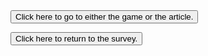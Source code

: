 
<!DOCTYPE html>

<html xmlns="http://www.w3.org/1999/xhtml" xml:lang="en" lang="en">
<head>
<title>Study Link Site</title>
<script src="https://ajax.googleapis.com/ajax/libs/jquery/3.3.1/jquery.min.js"></script>
<script src="Javascript/scripty.js"></script>
<link href="https://fonts.googleapis.com/css?family=Staatliches" rel="stylesheet"> 




<link rel="stylesheet" type="text/css" href="Css/Sylesheet.css">

</head>
<body>

<script type="text/javascript">
function randomlinks1(){
    var myrandom=Math.round(Math.random()*1)
    var links=new Array()
    links[0]="https://shmeeb.itch.io/citation-needed"
    links[1]="https://www.bbc.co.uk/news/av/stories-51974040"
 
    window.location=links[myrandom]
}
</script>
<form>
<input type="button" value="Click here to go to either the game or the article." onClick="randomlinks1()">
</form>


<script type="text/javascript">
function randomlinks2(){
    var myrandom=Math.round(Math.random()*1)
    var links=new Array()
    links[0]="https://forms.office.com/r/mPsSaZm4Ms"
    links[1]="https://forms.office.com/Pages/ResponsePage.aspx?id=xEculd4FgkKDr19LRrFij1SQ8_YtGcFOs5OLcjBO76NUQzZHM0ZKMkhQNzY3WjZKQ1c4NTdRWkMzVS4u"
 
    window.location=links[myrandom]
}
</script>
<form>
<input type="button" value="Click here to return to the survey." onClick="randomlinks2()">
</form>

</body>
</html>